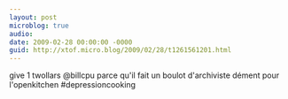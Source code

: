 ```yaml
---
layout: post
microblog: true
audio: 
date: 2009-02-28 00:00:00 -0000
guid: http://xtof.micro.blog/2009/02/28/t1261561201.html
---
```

give 1 twollars @billcpu parce qu'il fait un boulot d'archiviste dément pour l'openkitchen #depressioncooking

